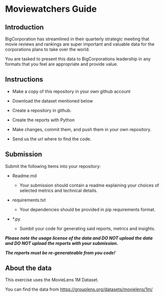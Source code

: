 # Moviewatchers Guide

## Introduction
 BigCorporation has streamlined in their quarterly strategic meeting that movie reviews and rankings are super important and valuable data for the corporations plans to take over the world.

 You are tasked to present this data to BigCorporations leadership in any formats that you feel are appropriate and provide value.

## Instructions

- Make a copy of this repository in your own github account

- Download the dataset mentioned below

- Create a repository in github.

- Create the reports with Python

- Make changes, commit them, and push them in your own repository.

- Send us the url where to find the code.

## Submission

Submit the following items into your repository:
- Readme.md
   - Your submission should contain a readme explaining your choices of selected metrics and technical details.

- requirements.txt
  - Your dependencies should be provided in pip requirements format.

- *.py
  - Sumbit your code for generating said reports, metrics and insights.

***Please note the usage license of the data and DO NOT upload the data and DO NOT upload the reports with your submission.***

***The reports must be re-generateable from you code!***

## About the data

This exercise uses the MovieLens 1M Dataset.

You can find the data from 
https://grouplens.org/datasets/movielens/1m/

